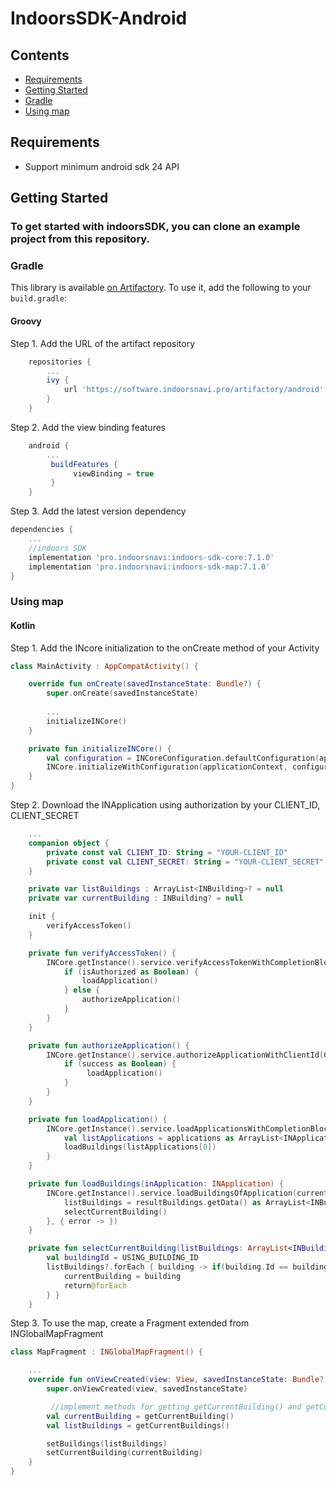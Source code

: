 # IndoorsSDK-Android
## Contents

- [Requirements](#requirements)
- [Getting Started](#getting-started)  
- [Gradle](#gradle)
- [Using map](#using-map)  

## Requirements
- Support minimum android sdk 24 API

## Getting Started
### To get started with indoorsSDK, you can clone an example project from this repository.

### Gradle
This library is available [on Artifactory](https://software.indoorsnavi.pro/artifactory/android). To use it, add the following to your `build.gradle`:

#### Groovy
Step 1. Add the URL of the artifact repository
```groovy
    repositories {
        ...
        ivy { 
            url 'https://software.indoorsnavi.pro/artifactory/android' 
        }
    }
```
Step 2. Add the view binding features
```groovy
    android {
        ...
         buildFeatures {
              viewBinding = true
         }
    }
```

Step 3. Add the latest version dependency
```groovy
dependencies {
    ...
    //indoors SDK
    implementation 'pro.indoorsnavi:indoors-sdk-core:7.1.0'
    implementation 'pro.indoorsnavi:indoors-sdk-map:7.1.0'
}
```
### Using map
#### Kotlin
Step 1. Add the INcore initialization to the onCreate method of your Activity
```kotlin
class MainActivity : AppCompatActivity() {

    override fun onCreate(savedInstanceState: Bundle?) {
        super.onCreate(savedInstanceState)
        
        ...
        initializeINCore()
    }

    private fun initializeINCore() {
        val configuration = INCoreConfiguration.defaultConfiguration(applicationContext)
        INCore.initializeWithConfiguration(applicationContext, configuration)
    }
}
```

Step 2. Download the INApplication using authorization by your CLIENT_ID, CLIENT_SECRET
```kotlin
    ...
    companion object {
        private const val CLIENT_ID: String = "YOUR-CLIENT_ID"
        private const val CLIENT_SECRET: String = "YOUR-CLIENT_SECRET"
    }

    private var listBuildings : ArrayList<INBuilding>? = null
    private var currentBuilding : INBuilding? = null

    init {
        verifyAccessToken()
    }

    private fun verifyAccessToken() {
        INCore.getInstance().service.verifyAccessTokenWithCompletionBlock { isAuthorized ->
            if (isAuthorized as Boolean) {
                loadApplication()
            } else {
                authorizeApplication()
            }
        }
    }

    private fun authorizeApplication() {
        INCore.getInstance().service.authorizeApplicationWithClientId(CLIENT_ID, CLIENT_SECRET) { success: Any ->
            if (success as Boolean) {
                 loadApplication()
            }
        }
    }

    private fun loadApplication() {
        INCore.getInstance().service.loadApplicationsWithCompletionBlock { applications: Any? ->
            val listApplications = applications as ArrayList<INApplication>
            loadBuildings(listApplications[0])
        }
    }

    private fun loadBuildings(inApplication: INApplication) {
        INCore.getInstance().service.loadBuildingsOfApplication(currentApplication,{ resultBuildings: INResponseData ->
            listBuildings = resultBuildings.getData() as ArrayList<INBuilding>
            selectCurrentBuilding()
        }, { error -> })
    }

    private fun selectCurrentBuilding(listBuildings: ArrayList<INBuilding>) {
        val buildingId = USING_BUILDING_ID
        listBuildings?.forEach { building -> if(building.Id == buildingId) {
            currentBuilding = building
            return@forEach
        } }
    }
```

Step 3. To use the map, create a Fragment extended from INGlobalMapFragment
```kotlin
class MapFragment : INGlobalMapFragment() {

    ...
    override fun onViewCreated(view: View, savedInstanceState: Bundle?) {
        super.onViewCreated(view, savedInstanceState)

         //implement methods for getting getCurrentBuilding() and getCurrentBuildings() 
        val currentBuilding = getCurrentBuilding()
        val listBuildings = getCurrentBuildings()

        setBuildings(listBuildings)
        setCurrentBuilding(currentBuilding)
    }
}
```
